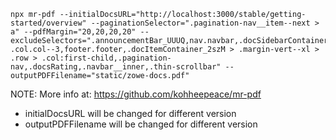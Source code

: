 ```
npx mr-pdf --initialDocsURL="http://localhost:3000/stable/getting-started/overview" --paginationSelector=".pagination-nav__item--next > a" --pdfMargin="20,20,20,20" --excludeSelectors=".announcementBar_UUUQ,nav.navbar,.docSidebarContainer_3pwe,.docMainContainer_2pgU .col.col--3,footer.footer,.docItemContainer_2szM > .margin-vert--xl > .row > .col:first-child,.pagination-nav,.docsRating,.navbar__inner,.thin-scrollbar" --outputPDFFilename="static/zowe-docs.pdf"
```

NOTE: More info at: https://github.com/kohheepeace/mr-pdf

- initialDocsURL will be changed for different version
- outputPDFFilename will be changed for different version
